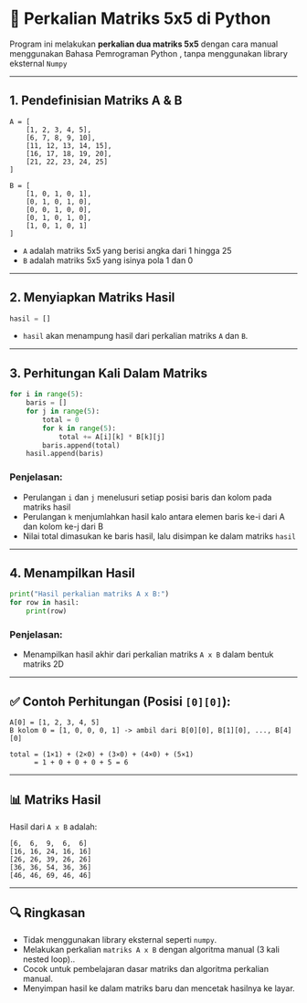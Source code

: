 # 📘 Perkalian Matriks 5x5 di Python

Program ini melakukan **perkalian dua matriks 5x5** dengan cara manual menggunakan Bahasa Pemrograman Python , tanpa menggunakan library eksternal `Numpy`

---

## 1. Pendefinisian Matriks A & B

```
A = [
    [1, 2, 3, 4, 5],
    [6, 7, 8, 9, 10],
    [11, 12, 13, 14, 15],
    [16, 17, 18, 19, 20],
    [21, 22, 23, 24, 25]
]

B = [
    [1, 0, 1, 0, 1],
    [0, 1, 0, 1, 0],
    [0, 0, 1, 0, 0],
    [0, 1, 0, 1, 0],
    [1, 0, 1, 0, 1]
]

```
- `A` adalah matriks 5x5 yang berisi angka dari 1 hingga 25
- `B` adalah matriks 5x5 yang isinya pola 1 dan 0


---

## 2. Menyiapkan Matriks Hasil

```python
hasil = []
```
- `hasil` akan menampung hasil dari perkalian matriks `A` dan `B`.

---

## 3. Perhitungan Kali Dalam Matriks

```python
for i in range(5):
    baris = []
    for j in range(5):
        total = 0
        for k in range(5):
            total += A[i][k] * B[k][j]
        baris.append(total)
    hasil.append(baris)
```

### Penjelasan:
- Perulangan `i` dan `j` menelusuri setiap posisi baris dan kolom pada matriks hasil
- Perulangan `k` menjumlahkan hasil kalo antara elemen baris ke-i dari A dan kolom ke-j dari B
- Nilai total dimasukan ke baris hasil, lalu disimpan ke dalam matriks `hasil`

---

## 4. Menampilkan Hasil

```python
print("Hasil perkalian matriks A x B:")
for row in hasil:
    print(row)
```

### Penjelasan:

- Menampilkan hasil akhir dari perkalian matriks `A x B` dalam bentuk matriks 2D

---

## ✅ Contoh Perhitungan (Posisi `[0][0]`):

```
A[0] = [1, 2, 3, 4, 5]
B kolom 0 = [1, 0, 0, 0, 1] -> ambil dari B[0][0], B[1][0], ..., B[4][0]

total = (1×1) + (2×0) + (3×0) + (4×0) + (5×1)
      = 1 + 0 + 0 + 0 + 5 = 6
```

---

## 📊 Matriks Hasil

Hasil dari `A x B` adalah:

```
[6,  6,  9,  6,  6]
[16, 16, 24, 16, 16]
[26, 26, 39, 26, 26]
[36, 36, 54, 36, 36]
[46, 46, 69, 46, 46]
```

---

## 🔍 Ringkasan

- Tidak menggunakan library eksternal seperti `numpy`.
- Melakukan perkalian `matriks A x B` dengan algoritma manual (3 kali nested loop)..
- Cocok untuk pembelajaran dasar matriks dan algoritma perkalian manual.
- Menyimpan hasil ke dalam matriks baru dan mencetak hasilnya ke layar.
